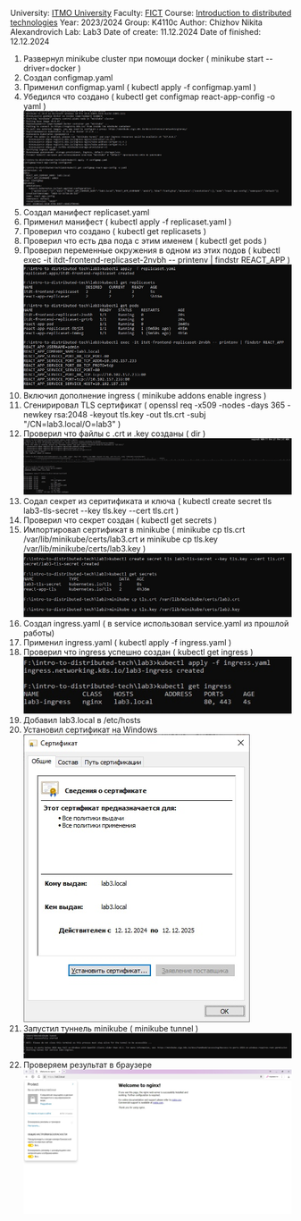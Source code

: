 University: [ITMO University](https://itmo.ru/ru/)
Faculty: [FICT](https://fict.itmo.ru)
Course: [Introduction to distributed technologies](https://github.com/itmo-ict-faculty/introduction-to-distributed-technologies)
Year: 2023/2024
Group: K4110c
Author: Chizhov Nikita Alexandrovich
Lab: Lab3
Date of create: 11.12.2024
Date of finished: 12.12.2024  

1. Развернул minikube cluster при помощи docker ( minikube start --driver=docker )
2. Создал configmap.yaml
3. Применил configmap.yaml ( kubectl apply -f configmap.yaml )
4. Убедился что создано ( kubectl get configmap react-app-config -o yaml )
   ![1](img/1.jpg)
5. Создал манифест replicaset.yaml
6. Применил манифест ( kubectl apply -f replicaset.yaml )
7. Проверил что создано ( kubectl get replicasets )
8. Проверил что есть два пода с этим именем ( kubectl get pods )
9. Проверил переменные окружения в одном из этих подов ( kubectl exec -it itdt-frontend-replicaset-2nvbh -- printenv | findstr REACT_APP )  
   ![2](img/2.jpg)  
10. Включил дополнение ingress ( minikube addons enable ingress )
11. Сгенирировал TLS сертификат ( openssl req -x509 -nodes -days 365 -newkey rsa:2048 -keyout tls.key -out tls.crt -subj "/CN=lab3.local/O=lab3" )
12. Проверил что файлы с .crt и .key созданы ( dir )  
    ![3](img/3.jpg)  
13. Содал секрет из серитификата и ключа ( kubectl create secret tls lab3-tls-secret --key tls.key --cert tls.crt )
14. Проверил что секрет создан ( kubectl get secrets )
15. Импортировал сертификат в minikube ( minikube cp tls.crt /var/lib/minikube/certs/lab3.crt и minikube cp tls.key /var/lib/minikube/certs/lab3.key )  
    ![4](img/4.jpg)  
16. Создал ingress.yaml ( в service использовал service.yaml из прошлой работы)
17. Применил ingress.yaml ( kubectl apply -f ingress.yaml )
18. Проверил что ingress успешно создан ( kubectl get ingress )  
    ![5](img/5.jpg)  
19. Добавил lab3.local в /etc/hosts
20. Установил сертификат на Windows  
    ![6](img/6.jpg)  
21. Запустил туннель minikube ( minikube tunnel )  
    ![7](img/7.jpg)  
22. Проверяем результат в браузере 
    ![8](img/8.jpg)
